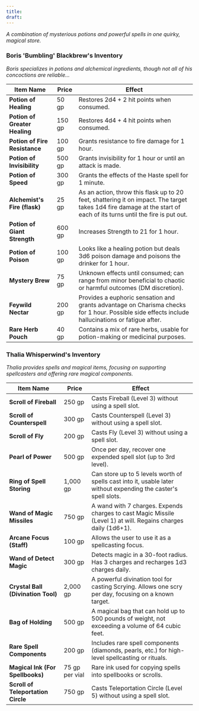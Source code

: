 ```yaml
---
title: 
draft:
---
```

_A combination of mysterious potions and powerful spells in one quirky, magical store._

### **Boris 'Bumbling' Blackbrew's Inventory**

_Boris specializes in potions and alchemical ingredients, though not all of his concoctions are reliable..._

| **Item Name**                 | **Price** | **Effect**                                                                                                                                                           |
| ----------------------------- | --------- | -------------------------------------------------------------------------------------------------------------------------------------------------------------------- |
| **Potion of Healing**         | 50 gp     | Restores 2d4 + 2 hit points when consumed.                                                                                                                           |
| **Potion of Greater Healing** | 150 gp    | Restores 4d4 + 4 hit points when consumed.                                                                                                                           |
| **Potion of Fire Resistance** | 100 gp    | Grants resistance to fire damage for 1 hour.                                                                                                                         |
| **Potion of Invisibility**    | 500 gp    | Grants invisibility for 1 hour or until an attack is made.                                                                                                           |
| **Potion of Speed**           | 300 gp    | Grants the effects of the Haste spell for 1 minute.                                                                                                                  |
| **Alchemist's Fire (flask)**  | 25 gp     | As an action, throw this flask up to 20 feet, shattering it on impact. The target takes 1d4 fire damage at the start of each of its turns until the fire is put out. |
| **Potion of Giant Strength**  | 600 gp    | Increases Strength to 21 for 1 hour.                                                                                                                                 |
| **Potion of Poison**          | 100 gp    | Looks like a healing potion but deals 3d6 poison damage and poisons the drinker for 1 hour.                                                                          |
| **Mystery Brew**              | 75 gp     | Unknown effects until consumed; can range from minor beneficial to chaotic or harmful outcomes (DM discretion).                                                      |
| **Feywild Nectar**            | 200 gp    | Provides a euphoric sensation and grants advantage on Charisma checks for 1 hour. Possible side effects include hallucinations or fatigue after.                     |
| **Rare Herb Pouch**           | 40 gp     | Contains a mix of rare herbs, usable for potion-making or medicinal purposes.                                                                                        |

### **Thalia Whisperwind's Inventory**

_Thalia provides spells and magical items, focusing on supporting spellcasters and offering rare magical components._

|**Item Name**|**Price**|**Effect**|
|---|---|---|
|**Scroll of Fireball**|250 gp|Casts Fireball (Level 3) without using a spell slot.|
|**Scroll of Counterspell**|300 gp|Casts Counterspell (Level 3) without using a spell slot.|
|**Scroll of Fly**|200 gp|Casts Fly (Level 3) without using a spell slot.|
|**Pearl of Power**|500 gp|Once per day, recover one expended spell slot (up to 3rd level).|
|**Ring of Spell Storing**|1,000 gp|Can store up to 5 levels worth of spells cast into it, usable later without expending the caster's spell slots.|
|**Wand of Magic Missiles**|750 gp|A wand with 7 charges. Expends charges to cast Magic Missile (Level 1) at will. Regains charges daily (1d6+1).|
|**Arcane Focus (Staff)**|100 gp|Allows the user to use it as a spellcasting focus.|
|**Wand of Detect Magic**|300 gp|Detects magic in a 30-foot radius. Has 3 charges and recharges 1d3 charges daily.|
|**Crystal Ball (Divination Tool)**|2,000 gp|A powerful divination tool for casting Scrying. Allows one scry per day, focusing on a known target.|
|**Bag of Holding**|500 gp|A magical bag that can hold up to 500 pounds of weight, not exceeding a volume of 64 cubic feet.|
|**Rare Spell Components**|200 gp|Includes rare spell components (diamonds, pearls, etc.) for high-level spellcasting or rituals.|
|**Magical Ink (For Spellbooks)**|75 gp per vial|Rare ink used for copying spells into spellbooks or scrolls.|
|**Scroll of Teleportation Circle**|750 gp|Casts Teleportation Circle (Level 5) without using a spell slot.|
